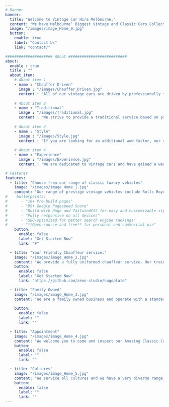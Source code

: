 ```yaml
---
# Banner
banner:
  title: "Welcome to Vintage Car Hire Melbourne."
  content: "We have Melbourne’ Biggest Vintage and Classic Cars Collection Ranging from 1932 to 1975 cars suitable for Weddings, Debutante Balls, School Formals or any occasion."
  image: "/images/image_Home_0.jpg"
  button:
    enable: true
    label: "Contact Us"
    link: "contact/"

##################### About ##########################
about:
  enable : true
  title : ""
  about_item:
    # About item 1
    - name : "Chauffer Driven"
      image : "/images/Chauffer_Driven.jpg"
      content : "All of our vintage cars are driven by professionally trained chauffeurs to ensure a magical experience."
      
    # About item 2
    - name : "Traditional"
      image : "/images/Traditional.jpg"
      content : "We strive to provide a traditional service based on professionalism, reliability and affordability."
      
    # About item 3
    - name : "Style"
      image : "/images/Style.jpg"
      content : "If you are looking for an additional wow factor, our range of vintage cars is the perfect solution."
      
    # About item 4
    - name : "Experience"
      image : "/images/Experience.jpg"
      content : "We are dedicated to vintage cars and have gained a wealth of knowledge since our inception."

# Features
features:
  - title: "Choose from our range of classic luxury vehicles"
    image: "/images/image_Home_1.jpg"
    content: "Our range of prestige vintage vehicles include Rolls Royce, Bentley, convertible and stretched limousines, from the 1930’s through to the 1970’s. Always Classic Cars provides chauffeurs driven cars to Melbourne, Victoria."
#    bulletpoints:
#      - "10+ Pre-build pages"
#      - "95+ Google Pagespeed Score"
#      - "Build with Hugo and TailwindCSS for easy and customizable styling"
#      - "Fully responsive on all devices"
#      - "SEO-optimized for better search engine rankings"
#      - "**Open-source and free** for personal and commercial use"
    button:
      enable: false
      label: "Get Started Now"
      link: "#"

  - title: "Your Friendly Chauffeur service."
    image: "/images/image_Home_2.jpg"
    content: "We provide a fully uniformed chauffeur service. Our trained chauffeurs will give you an unforgettable experience. The are very friendly, polite and always on time. We will open and close doors and help and ensure your safety is met.:"
    button:
      enable: false
      label: "Get Started Now"
      link: "https://github.com/zeon-studio/hugoplate"

  - title: "Family Owned"
    image: "/images/image_Home_3.jpg"
    content: "We are a family owned business and operate with a standard, second to none, With well over 37 years of experience in the hire car industry. Founded by the late Tom Roberts and supported by Josie Roberts. With 2 generations of chauffeuring and going from strength to strength."
  
    button:
      enable: false
      label: ""
      link: ""

  - title: "Appointment"
    image: "/images/image_Home_4.jpg"
    content: "We welcome you to come and inspect our Amazing Classic Car range. Please contact us to make an appointment"
    button:
      enable: false
      label: ""
      link: ""

  - title: "Cultures"
    image: "/images/image_Home_5.jpg"
    content: "We service all cultures and we have a very diverse range of international speaking chauffeurs.."
    button:
      enable: false
      label: ""
      link: ""
---
```

